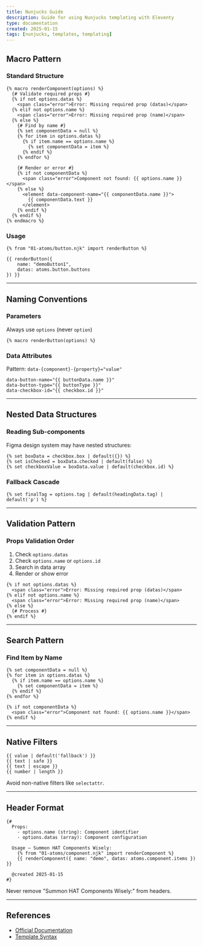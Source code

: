 ```yaml
---
title: Nunjucks Guide
description: Guide for using Nunjucks templating with Eleventy
type: documentation
created: 2025-01-15
tags: [nunjucks, templates, templating]
---
```


## Macro Pattern

### Standard Structure

```njk
{% macro renderComponent(options) %}
  {# Validate required props #}
  {% if not options.datas %}
    <span class="error">Error: Missing required prop (datas)</span>
  {% elif not options.name %}
    <span class="error">Error: Missing required prop (name)</span>
  {% else %}
    {# Find by name #}
    {% set componentData = null %}
    {% for item in options.datas %}
      {% if item.name == options.name %}
        {% set componentData = item %}
      {% endif %}
    {% endfor %}
    
    {# Render or error #}
    {% if not componentData %}
      <span class="error">Component not found: {{ options.name }}</span>
    {% else %}
      <element data-component-name="{{ componentData.name }}">
        {{ componentData.text }}
      </element>
    {% endif %}
  {% endif %}
{% endmacro %}
```

### Usage

```njk
{% from "01-atoms/button.njk" import renderButton %}

{{ renderButton({
    name: "demoButton1",
    datas: atoms.button.buttons
}) }}
```

---

## Naming Conventions

### Parameters

Always use `options` (never `option`)

```njk
{% macro renderButton(options) %}
```

### Data Attributes

Pattern: `data-{component}-{property}="value"`

```njk
data-button-name="{{ buttonData.name }}"
data-button-type="{{ buttonType }}"
data-checkbox-id="{{ checkbox.id }}"
```

---

## Nested Data Structures

### Reading Sub-components

Figma design system may have nested structures:

```njk
{% set boxData = checkbox.box | default({}) %}
{% set isChecked = boxData.checked | default(false) %}
{% set checkboxValue = boxData.value | default(checkbox.id) %}
```

### Fallback Cascade

```njk
{% set finalTag = options.tag | default(headingData.tag) | default('p') %}
```

---

## Validation Pattern

### Props Validation Order

1. Check `options.datas`
2. Check `options.name` or `options.id`
3. Search in data array
4. Render or show error

```njk
{% if not options.datas %}
  <span class="error">Error: Missing required prop (datas)</span>
{% elif not options.name %}
  <span class="error">Error: Missing required prop (name)</span>
{% else %}
  {# Process #}
{% endif %}
```

---

## Search Pattern

### Find Item by Name

```njk
{% set componentData = null %}
{% for item in options.datas %}
  {% if item.name == options.name %}
    {% set componentData = item %}
  {% endif %}
{% endfor %}

{% if not componentData %}
  <span class="error">Component not found: {{ options.name }}</span>
{% endif %}
```

---

## Native Filters

```njk
{{ value | default('fallback') }}
{{ text | safe }}
{{ text | escape }}
{{ number | length }}
```

Avoid non-native filters like `selectattr`.

---

## Header Format

```njk
{#
  Props:
    - options.name (string): Component identifier
    - options.datas (array): Component configuration

  Usage — Summon HAT Components Wisely:
    {% from "01-atoms/component.njk" import renderComponent %}
    {{ renderComponent({ name: "demo", datas: atoms.component.items }) }}

  @created 2025-01-15
#}
```

Never remove "Summon HAT Components Wisely:" from headers.

---

## References

- [Official Documentation](https://mozilla.github.io/nunjucks/)
- [Template Syntax](https://mozilla.github.io/nunjucks/templating.html)
